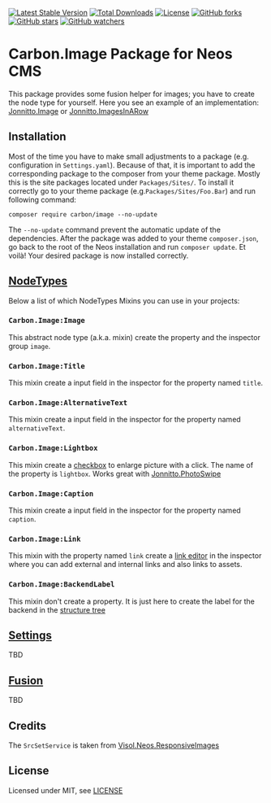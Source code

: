 [![Latest Stable Version](https://poser.pugx.org/carbon/image/v/stable)](https://packagist.org/packages/carbon/image)
[![Total Downloads](https://poser.pugx.org/carbon/image/downloads)](https://packagist.org/packages/carbon/image)
[![License](https://poser.pugx.org/carbon/image/license)](https://packagist.org/packages/carbon/image)
[![GitHub forks](https://img.shields.io/github/forks/CarbonPackages/Carbon.Image.svg?style=social&label=Fork)](https://github.com/CarbonPackages/Carbon.Image/fork)
[![GitHub stars](https://img.shields.io/github/stars/CarbonPackages/Carbon.Image.svg?style=social&label=Stars)](https://github.com/CarbonPackages/Carbon.Image/stargazers)
[![GitHub watchers](https://img.shields.io/github/watchers/CarbonPackages/Carbon.Image.svg?style=social&label=Watch)](https://github.com/CarbonPackages/Carbon.Image/subscription)

# Carbon.Image Package for Neos CMS

This package provides some fusion helper for images; you have to create the node type for yourself. Here you see an example of an implementation: [Jonnitto.Image](https://github.com/jonnitto/Jonnitto.Image) or [Jonnitto.ImagesInARow](https://github.com/jonnitto/Jonnitto.ImagesInARow)

## Installation

Most of the time you have to make small adjustments to a package (e.g. configuration in `Settings.yaml`). Because of that, it is important to add the corresponding package to the composer from your theme package. Mostly this is the site packages located under `Packages/Sites/`. To install it correctly go to your theme package (e.g.`Packages/Sites/Foo.Bar`) and run following command:

```
composer require carbon/image --no-update
```

The `--no-update` command prevent the automatic update of the dependencies. After the package was added to your theme `composer.json`, go back to the root of the Neos installation and run `composer update`. Et voilà! Your desired package is now installed correctly.

## [NodeTypes](Configuration/NodeTypes.Mixin.yaml)

Below a list of which NodeTypes Mixins you can use in your projects:

### `Carbon.Image:Image`

This abstract node type (a.k.a. mixin) create the property and the inspector group `image`.

### `Carbon.Image:Title`

This mixin create a input field in the inspector for the property named `title`.

### `Carbon.Image:AlternativeText`

This mixin create a input field in the inspector for the property named `alternativeText`.

### `Carbon.Image:Lightbox`

This mixin create a [checkbox](https://neos.readthedocs.io/en/stable/References/PropertyEditorReference.html#property-type-boolean-booleaneditor-checkbox-editor) to enlarge picture with a click. The name of the property is `lightbox`. Works great with [Jonnitto.PhotoSwipe](https://github.com/jonnitto/Jonnitto.PhotoSwipe)

### `Carbon.Image:Caption`

This mixin create a input field in the inspector for the property named `caption`.

### `Carbon.Image:Link`

This mixin with the property named `link` create a [link editor](https://neos.readthedocs.io/en/stable/References/PropertyEditorReference.html#property-type-boolean-booleaneditor-checkbox-editor) in the inspector where you can add external and internal links and also links to assets.

### `Carbon.Image:BackendLabel`

This mixin don't create a property. It is just here to create the label for the backend in the [structure tree](https://neos.readthedocs.io/en/stable/UserGuide/UserInterfaceBasics.html#the-structure-tree)

## [Settings](Configuration/Settings.yaml)

TBD

## [Fusion](Resources/Private/Fusion)

TBD

## Credits
The `SrcSetService` is taken from [Visol.Neos.ResponsiveImages](https://github.com/visol/Visol.Neos.ResponsiveImages)

## License

Licensed under MIT, see [LICENSE](LICENSE)
